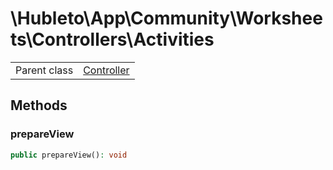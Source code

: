 
# \Hubleto\App\Community\Worksheets\Controllers\Activities
<table class='table-default dense'>
<tr><td>Parent class</td><td><a href="../../../../Erp/Controller">Controller</a></td></tr></table>


## Methods

### prepareView

```php
public prepareView(): void
```

